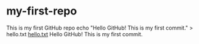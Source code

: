 # my-first-repo
This  is my first GitHub repo
echo "Hello GitHub! This is my first commit." > hello.txt
[hello.txt](https://github.com/user-attachments/files/22749418/hello.txt)
Hello GitHub! This is my first commit.
